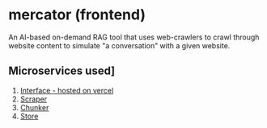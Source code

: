# mercator (frontend)
An AI-based on-demand RAG tool that uses web-crawlers to crawl through website content to simulate "a conversation" with a given website.

## Microservices used]
1. [Interface - hosted on vercel](https://github.com/themohitnair/mercator-interface)
2. [Scraper](https://github.com/themohitnair/mercator-scraper)
3. [Chunker](https://github.com/themohitnair/mercator-chunk)
4. [Store](https://github.com/themohitnair/mercator-store)